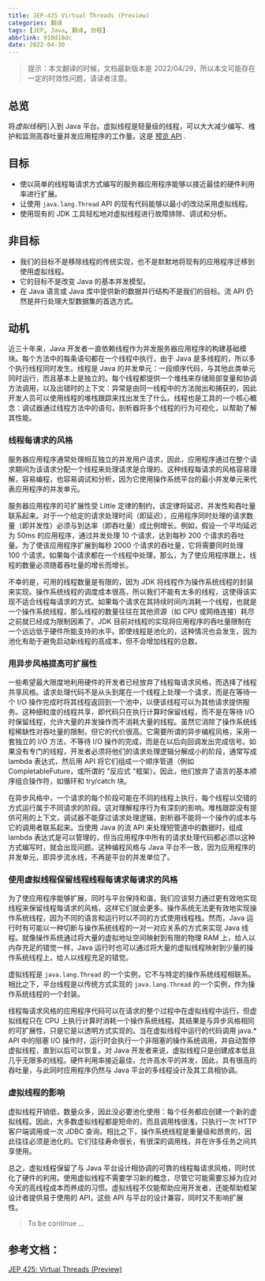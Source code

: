 ```yaml
---
title: JEP-425 Virtual Threads (Preview)
categories: 翻译
tags: [JEP, Java, 翻译, 协程]
abbrlink: 910d18dc
date: 2022-04-30
---
```


> 提示：本文翻译的时候，文档最新版本是 2022/04/29，所以本文可能存在一定的时效性问题，请读者注意。

## 总览
将*虚拟线程*引入到 Java 平台。虚拟线程是轻量级的线程，可以大大减少编写、维护和监测高吞吐量并发应用程序的工作量。这是 [预览 API](https://openjdk.java.net/jeps/12) .

## 目标
- 使以简单的线程每请求方式编写的服务器应用程序能够以接近最佳的硬件利用率进行扩展。
- 让使用 `java.lang.Thread` API 的现有代码能够以最小的改动采用虚拟线程。
- 使用现有的 JDK 工具轻松地对虚拟线程进行故障排除、调试和分析。
<!-- more -->
## 非目标
- 我们的目标不是移除线程的传统实现，也不是默默地将现有的应用程序迁移到使用虚拟线程。
- 它的目标不是改变 Java 的基本并发模型。
- 在 Java 语言或 Java 库中提供新的数据并行结构不是我们的目标。流 API 仍然是并行处理大型数据集的首选方式。

## 动机
近三十年来，Java 开发者一直依赖线程作为并发服务器应用程序的构建基础模块。每个方法中的每条语句都在一个线程中执行，由于 Java 是多线程的，所以多个执行线程同时发生。线程是 Java 的并发单元：一段顺序代码，与其他此类单元同时运行，而且基本上是独立的。每个线程都提供一个堆栈来存储局部变量和协调方法调用，以及出错时的上下文：异常是由同一线程中的方法抛出和捕获的，因此开发人员可以使用线程的堆栈跟踪来找出发生了什么。线程也是工具的一个核心概念：调试器通过线程方法中的语句，剖析器将多个线程的行为可视化，以帮助了解其性能。

### 线程每请求的风格
服务器应用程序通常处理相互独立的并发用户请求，因此，应用程序通过在整个请求期间为该请求分配一个线程来处理请求是合理的。这种线程每请求的风格容易理解，容易编程，也容易调试和分析，因为它使用操作系统平台的最小并发单元来代表应用程序的并发单元。

服务器应用程序的可扩展性受 Little 定律的制约，该定律将延迟、并发性和吞吐量联系起来。对于一个给定的请求处理时间（即延迟），应用程序同时处理的请求数量（即并发性）必须与到达率（即吞吐量）成比例增长。例如，假设一个平均延迟为 50ms 的应用程序，通过并发处理 10 个请求，达到每秒 200 个请求的吞吐量。为了使该应用程序扩展到每秒 2000 个请求的吞吐量，它将需要同时处理 100 个请求。如果每个请求都在一个线程中处理，那么，为了使应用程序跟上，线程的数量必须随着吞吐量的增长而增长。

不幸的是，可用的线程数量是有限的，因为 JDK 将线程作为操作系统线程的封装来实现。操作系统线程的调度成本很高，所以我们不能有太多的线程，这使得该实现不适合线程每请求的方式。如果每个请求在其持续时间内消耗一个线程，也就是一个操作系统线程，那么线程的数量往往在其他资源（如 CPU 或网络连接）耗尽之前就已经成为限制因素了。JDK 目前对线程的实现将应用程序的吞吐量限制在一个远远低于硬件所能支持的水平。即使线程是池化的，这种情况也会发生，因为池化有助于避免启动新线程的高成本，但不会增加线程的总数。

### 用异步风格提高可扩展性
一些希望最大限度地利用硬件的开发者已经放弃了线程每请求风格，而选择了线程共享风格。请求处理代码不是从头到尾在一个线程上处理一个请求，而是在等待一个 I/O 操作完成时将其线程返回到一个池中，以便该线程可以为其他请求提供服务。这种细粒度的线程共享，即代码只在执行计算时保留线程，而不是在等待 I/O 时保留线程，允许大量的并发操作而不消耗大量的线程。虽然它消除了操作系统线程稀缺性对吞吐量的限制，但它的代价很高。它需要所谓的异步编程风格，采用一套独立的 I/O 方法，不等待 I/O 操作的完成，而是在以后向回调发出完成信号。如果没有专门的线程，开发者必须将他们的请求处理逻辑分解成小的阶段，通常写成 lambda 表达式，然后用 API 将它们组成一个顺序管道（例如 CompletableFuture，或所谓的 "反应式 "框架）。因此，他们放弃了语言的基本顺序组合操作符，如循环和 try/catch 块。

在异步风格中，一个请求的每个阶段可能在不同的线程上执行，每个线程以交错的方式运行属于不同请求的阶段。这对理解程序行为有深刻的影响。堆栈跟踪没有提供可用的上下文，调试器不能穿过请求处理逻辑，剖析器不能将一个操作的成本与它的调用者联系起来。当使用 Java 的流 API 来处理短管道中的数据时，组成 lambda 表达式是可以管理的，但当应用程序中所有的请求处理代码都必须以这种方式编写时，就会出现问题。这种编程风格与 Java 平台不一致，因为应用程序的并发单元，即异步流水线，不再是平台的并发单位了。

### 使用虚拟线程保留线程线程每请求每请求的风格
为了使应用程序能够扩展，同时与平台保持和谐，我们应该努力通过更有效地实现线程来保留线程每请求的风格，这样它们就会更多。操作系统无法更有效地实现操作系统线程，因为不同的语言和运行时以不同的方式使用线程栈。然而，Java 运行时有可能以一种切断与操作系统线程的一对一对应关系的方式来实现 Java 线程。就像操作系统通过将大量的虚拟地址空间映射到有限的物理 RAM 上，给人以内存充足的错觉一样，Java 运行时也可以通过将大量的虚拟线程映射到少量的操作系统线程上，给人以线程充足的错觉。

虚拟线程是 `java.lang.Thread` 的一个实例，它不与特定的操作系统线程相联系。相比之下，平台线程是以传统方式实现的 `java.lang.Thread` 的一个实例，作为操作系统线程的一个封装。

线程每请求风格的应用程序代码可以在请求的整个过程中在虚拟线程中运行，但虚拟线程只在 CPU 上执行计算时消耗一个操作系统线程。其结果是与异步风格相同的可扩展性，只是它是以透明方式实现的。当在虚拟线程中运行的代码调用 java.* API 中的阻塞 I/O 操作时，运行时会执行一个非阻塞的操作系统调用，并自动暂停虚拟线程，直到以后可以恢复。对 Java 开发者来说，虚拟线程只是创建成本低且几乎无限多的线程。硬件利用率接近最佳，允许高水平的并发，因此，具有很高的吞吐量，与此同时应用程序仍然与 Java 平台的多线程设计及其工具相协调。

### 虚拟线程的影响
虚拟线程开销低，数量众多，因此没必要池化使用：每个任务都应创建一个新的虚拟线程。因此，大多数虚拟线程都是短命的，而且调用栈很浅，只执行一次 HTTP 客户端调用或一次 JDBC 查询。相比之下，操作系统线程是重量级和昂贵的，因此往往必须是池化的。它们往往寿命很长，有很深的调用栈，并在许多任务之间共享使用。

总之，虚拟线程保留了与 Java 平台设计相协调的可靠的线程每请求风格，同时优化了硬件的利用。使用虚拟线程不需要学习新的概念，尽管它可能需要忘掉为应对今天的高线程成本而养成的习惯。虚拟线程不仅能帮助应用开发者，还能帮助框架设计者提供易于使用的 API，这些 API 与平台的设计兼容，同时又不影响扩展性。


> To be continue ...

## 参考文档：
 [JEP 425: Virtual Threads (Preview)](https://openjdk.java.net/jeps/425)
